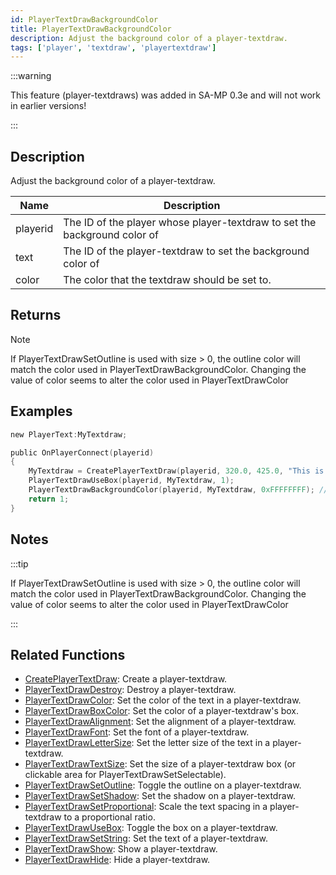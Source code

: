 ```yaml
---
id: PlayerTextDrawBackgroundColor
title: PlayerTextDrawBackgroundColor
description: Adjust the background color of a player-textdraw.
tags: ['player', 'textdraw', 'playertextdraw']
---
```


:::warning

This feature (player-textdraws) was added in SA-MP 0.3e and will not work in earlier versions!

:::

## Description

Adjust the background color of a player-textdraw.


| Name | Description |
|------|-------------|
|playerid | The ID of the player whose player-textdraw to set the background color of|
|text | The ID of the player-textdraw to set the background color of|
|color | The color that the textdraw should be set to.|


## Returns





Note

If PlayerTextDrawSetOutline is used with size > 0, the outline color will match the color used in PlayerTextDrawBackgroundColor. Changing the value of color seems to alter the color used in PlayerTextDrawColor




## Examples


```c
new PlayerText:MyTextdraw;

public OnPlayerConnect(playerid)
{
    MyTextdraw = CreatePlayerTextDraw(playerid, 320.0, 425.0, "This is an example textdraw");
    PlayerTextDrawUseBox(playerid, MyTextdraw, 1);
    PlayerTextDrawBackgroundColor(playerid, MyTextdraw, 0xFFFFFFFF); // Set the background color of MyTextdraw to white
    return 1;
}
```


## Notes

:::tip

If PlayerTextDrawSetOutline is used with size > 0, the outline color will match the color used in PlayerTextDrawBackgroundColor. Changing the value of color seems to alter the color used in PlayerTextDrawColor

:::


## Related Functions


-  [CreatePlayerTextDraw](../functions/CreatePlayerTextDraw.md): Create a player-textdraw.
-  [PlayerTextDrawDestroy](../functions/PlayerTextDrawDestroy.md): Destroy a player-textdraw.
-  [PlayerTextDrawColor](../functions/PlayerTextDrawColor.md): Set the color of the text in a player-textdraw.
-  [PlayerTextDrawBoxColor](../functions/PlayerTextDrawBoxColor.md): Set the color of a player-textdraw's box.
-  [PlayerTextDrawAlignment](../functions/PlayerTextDrawAlignment.md): Set the alignment of a player-textdraw.
-  [PlayerTextDrawFont](../functions/PlayerTextDrawFont.md): Set the font of a player-textdraw.
-  [PlayerTextDrawLetterSize](../functions/PlayerTextDrawLetterSize.md): Set the letter size of the text in a player-textdraw.
-  [PlayerTextDrawTextSize](../functions/PlayerTextDrawTextSize.md): Set the size of a player-textdraw box (or clickable area for PlayerTextDrawSetSelectable).
-  [PlayerTextDrawSetOutline](../functions/PlayerTextDrawSetOutline.md): Toggle the outline on a player-textdraw.
-  [PlayerTextDrawSetShadow](../functions/PlayerTextDrawSetShadow.md): Set the shadow on a player-textdraw.
-  [PlayerTextDrawSetProportional](../functions/PlayerTextDrawSetProportional.md): Scale the text spacing in a player-textdraw to a proportional ratio.
-  [PlayerTextDrawUseBox](../functions/PlayerTextDrawUseBox.md): Toggle the box on a player-textdraw.
-  [PlayerTextDrawSetString](../functions/PlayerTextDrawSetString.md): Set the text of a player-textdraw.
-  [PlayerTextDrawShow](../functions/PlayerTextDrawShow.md): Show a player-textdraw.
-  [PlayerTextDrawHide](../functions/PlayerTextDrawHide.md): Hide a player-textdraw.